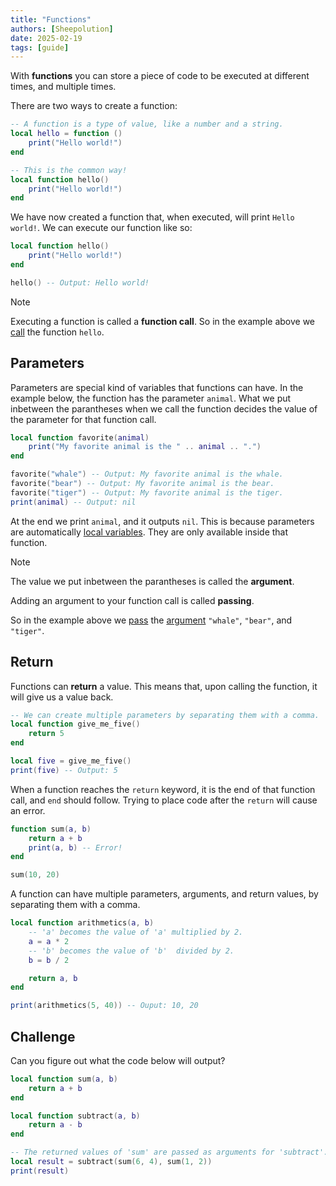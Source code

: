 ```yaml
---
title: "Functions"
authors: [Sheepolution]
date: 2025-02-19
tags: [guide]
---
```


With **functions** you can store a piece of code to be executed at different times, and multiple times.

There are two ways to create a function:

```lua
-- A function is a type of value, like a number and a string.
local hello = function ()
    print("Hello world!")
end

-- This is the common way!
local function hello()
    print("Hello world!")
end
```

We have now created a function that, when executed, will print `Hello world!`. We can execute our function like so:

```lua
local function hello()
    print("Hello world!")
end

hello() -- Output: Hello world!
```

> [!NOTE]
> Executing a function is called a **function call**. So in the example above we <ins>call</ins> the function `hello`.

## Parameters

Parameters are special kind of variables that functions can have. In the example below, the function has the parameter `animal`. What we put inbetween the parantheses when we call the function decides the value of the parameter for that function call.

```lua
local function favorite(animal)
    print("My favorite animal is the " .. animal .. ".")
end

favorite("whale") -- Output: My favorite animal is the whale.
favorite("bear") -- Output: My favorite animal is the bear.
favorite("tiger") -- Output: My favorite animal is the tiger.
print(animal) -- Output: nil
```

At the end we print `animal`, and it outputs `nil`. This is because parameters are automatically <ins>local variables</ins>. They are only available inside that function.

> [!NOTE]
> The value we put inbetween the parantheses is called the **argument**.
>
> Adding an argument to your function call is called **passing**.
>
> So in the example above we <ins>pass</ins> the <ins>argument</ins> `"whale"`, `"bear"`, and `"tiger"`.

## Return

Functions can **return** a value. This means that, upon calling the function, it will give us a value back.

```lua
-- We can create multiple parameters by separating them with a comma.
local function give_me_five()
    return 5
end

local five = give_me_five()
print(five) -- Output: 5
```

When a function reaches the `return` keyword, it is the end of that function call, and `end` should follow. Trying to place code after the `return` will cause an error.

```lua
function sum(a, b)
    return a + b
    print(a, b) -- Error!
end

sum(10, 20)
```

A function can have multiple parameters, arguments, and return values, by separating them with a comma.

```lua
local function arithmetics(a, b)
    -- 'a' becomes the value of 'a' multiplied by 2.
    a = a * 2
    -- 'b' becomes the value of 'b'  divided by 2.
    b = b / 2

    return a, b
end

print(arithmetics(5, 40)) -- Ouput: 10, 20
```

## Challenge

Can you figure out what the code below will output?
```lua
local function sum(a, b)
    return a + b
end

local function subtract(a, b)
    return a - b
end

-- The returned values of 'sum' are passed as arguments for 'subtract'.
local result = subtract(sum(6, 4), sum(1, 2))
print(result)
```